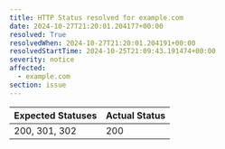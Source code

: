 ```yaml
---
title: HTTP Status resolved for example.com
date: 2024-10-27T21:20:01.204177+00:00
resolved: True
resolvedWhen: 2024-10-27T21:20:01.204191+00:00
resolvedStartTime: 2024-10-25T21:09:43.191474+00:00
severity: notice
affected:
  - example.com
section: issue
---
```


| Expected Statuses | Actual Status  |
|-------------------|----------------|
| 200, 301, 302 | 200 |

